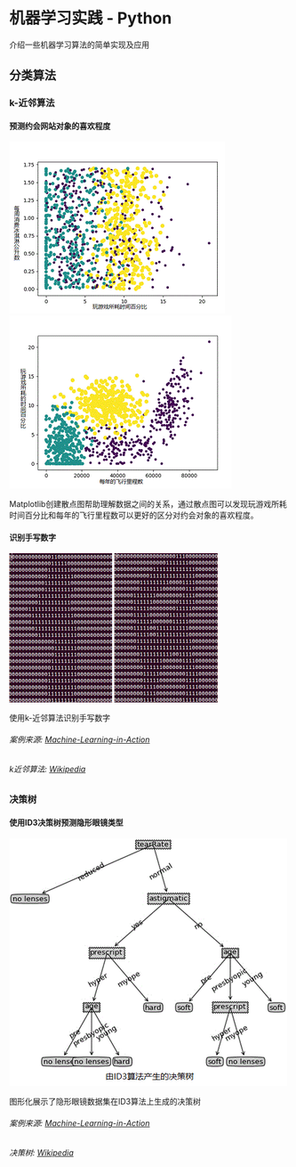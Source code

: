 # 机器学习实践 - Python
介绍一些机器学习算法的简单实现及应用
 

## 分类算法
 
### k-近邻算法
#### 预测约会网站对象的喜欢程度

![alt text][knn-dating-image-1]
![alt text][knn-dating-image-2]


Matplotlib创建散点图帮助理解数据之间的关系，通过散点图可以发现玩游戏所耗时间百分比和每年的飞行里程数可以更好的区分对约会对象的喜欢程度。

#### 识别手写数字
![alt text][knn-number-image-1]
![alt text][knn-number-image-2]

使用k-近邻算法识别手写数字

###### 案例来源: [Machine-Learning-in-Action][decision-ID3-tree-demo-source]
###### k近邻算法: [Wikipedia][k-nearest-neighbors-demo-source]
 
### 决策树

#### 使用ID3决策树预测隐形眼镜类型
![alt text][decision-tree-image-1]

图形化展示了隐形眼镜数据集在ID3算法上生成的决策树

###### 案例来源: [Machine-Learning-in-Action][decision-tree-algorithm]
###### 决策树: [Wikipedia][decision-ID3-tree-demo-source]





[knn-dating-image-1]: https://github.com/Heisenberg2017/Machine-Learning-in-Action/blob/master/images/kNNDating1.gif "kNN Dating Plot"
[knn-dating-image-2]: https://github.com/Heisenberg2017/Machine-Learning-in-Action/blob/master/images/kNNDating2.gif "kNN Dating Plot"
[knn-number-image-1]: https://github.com/Heisenberg2017/Machine-Learning-in-Action/blob/master/images/kNNNumber1.gif "kNN Number Data"
[knn-number-image-2]: https://github.com/Heisenberg2017/Machine-Learning-in-Action/blob/master/images/kNNNumber8.gif "kNN Number Data"
[decision-tree-image-1]: https://github.com/Heisenberg2017/Machine-Learning-in-Action/blob/master/images/DecisionTree1.gif "Decision Tree ID3"


[k-nearest-neighbors-algorithm]: https://en.wikipedia.org/wiki/K-nearest_neighbors_algorithm
[decision-tree-algorithm]: https://en.wikipedia.org/wiki/Decision_tree


[k-nearest-neighbors-demo-source]: https://livebook.manning.com/#!/book/machine-learning-in-action/chapter-2/
[decision-ID3-tree-demo-source]: https://livebook.manning.com/#!/book/machine-learning-in-action/chapter-3/
